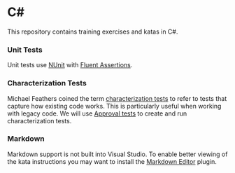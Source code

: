 # C#

This repository contains training exercises and katas in C#.

### Unit Tests
Unit tests use
[NUnit](http://www.nunit.org/) with [Fluent Assertions](http://www.fluentassertions.com/).

### Characterization Tests
Michael Feathers coined the term
[characterization tests](https://en.wikipedia.org/wiki/Characterization_test)
to refer to tests that capture how existing code works.
This is particularly useful when working with legacy code.
We will use [Approval tests](http://approvaltests.com/) to create and run characterization tests.

### Markdown
Markdown support is not built into Visual Studio. To enable better viewing of the kata instructions
you may want to install the
[Markdown Editor](https://visualstudiogallery.msdn.microsoft.com/eaab33c3-437b-4918-8354-872dfe5d1bfe)
plugin.